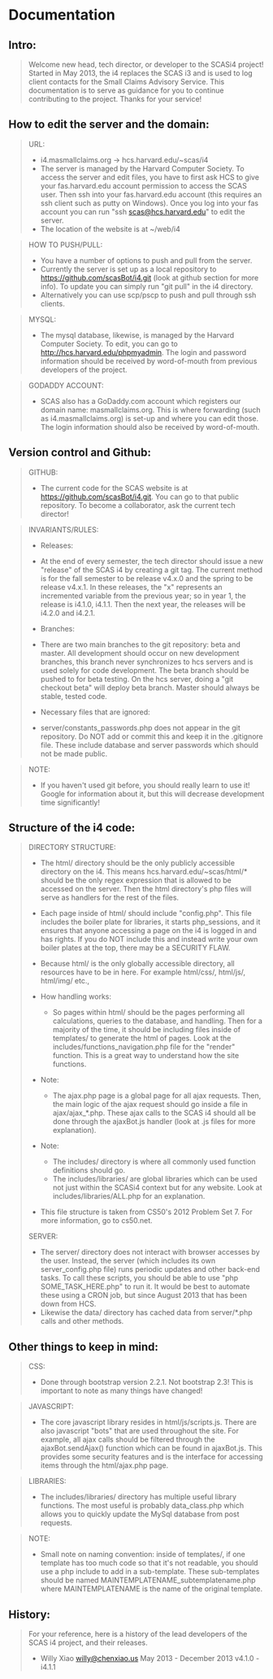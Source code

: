 Documentation
=====

Intro: 
-----
> Welcome new head, tech director, or developer to the SCASi4 project! Started in May 2013, the i4 replaces the SCAS i3 and is used to log client contacts for the Small Claims Advisory Service. 
> This documentation is to serve as guidance for you to continue contributing to the project. Thanks for your service!

How to edit the server and the domain:
-----
> URL: 
>*	i4.masmallclaims.org -> hcs.harvard.edu/~scas/i4
>*	The server is managed by the Harvard Computer Society. To access the server and edit files, you have to first ask HCS to give your fas.harvard.edu account permission to access the SCAS user. Then ssh into your fas.harvard.edu account (this requires an ssh client such as putty on Windows). Once you log into your fas account you can run "ssh scas@hcs.harvard.edu" to edit the server. 
>* The location of the website is at ~/web/i4

> HOW TO PUSH/PULL: 
>*	You have a number of options to push and pull from the server. 
>*	Currently the server is set up as a local repository to https://github.com/scasBot/i4.git (look at github section for more info). To update you can simply run "git pull" in the i4 directory. 
>*	Alternatively you can use scp/pscp to push and pull through ssh clients. 

> MYSQL: 
>*	The mysql database, likewise, is managed by the Harvard Computer Society. To edit, you can go to http://hcs.harvard.edu/phpmyadmin. The login and password information should be received by word-of-mouth from previous developers of the project.

> GODADDY ACCOUNT: 
>*	SCAS also has a GoDaddy.com account which registers our domain name: masmallclaims.org. This is where forwarding (such as i4.masmallclaims.org) is set-up and where you can edit those. The login information should also be received by word-of-mouth.

Version control and Github:
-----
> GITHUB: 
>*	The current code for the SCAS website is at https://github.com/scasBot/i4.git. You can go to that public repository. To become a collaborator, ask the current tech director!

> INVARIANTS/RULES: 
>*	Releases: 
>	+ At the end of every semester, the tech director should issue a new "release" of the SCAS i4 by creating a git tag. The current method is for the fall semester to be release v4.x.0 and the spring to be release v4.x.1. In these releases, the "x" represents an incremented variable from the previous year; so in year 1, the release is i4.1.0, i4.1.1. Then the next year, the releases will be i4.2.0 and i4.2.1. 
>*	Branches: 
>	+ There are two main branches to the git repository: beta and master. All development should occur on new development branches, this branch never synchronizes to hcs servers and is used solely for code development. The beta branch should be pushed to for beta testing. On the hcs server, doing a "git checkout beta" will deploy beta branch. Master should always be stable, tested code. 
>*	Necessary files that are ignored:
>	+ server/constants_passwords.php does not appear in the git repository. Do NOT add or commit this and keep it in the .gitignore file. These include database and server passwords which should not be made public.

> NOTE: 
>*	If you haven't used git before, you should really learn to use it! Google for information about it, but this will decrease development time significantly!

Structure of the i4 code: 
-----
> DIRECTORY STRUCTURE: 
>	+ The html/ directory should be the only publicly accessible directory on the i4. This means hcs.harvard.edu/~scas/html/* should be the only regex expression that is allowed to be accessed on the server. Then the html directory's php files will serve as handlers for the rest of the files. 
>	+ Each page inside of html/ should include "config.php". This file includes the boiler plate for libraries, it starts php_sessions, and it ensures that anyone accessing a page on the i4 is logged in and has rights. If you do NOT include this and instead write your own boiler plates at the top, there may be a SECURITY FLAW.
>	+ Because html/ is the only globally accessible directory, all resources have to be in here. For example html/css/, html/js/, html/img/ etc., 
>	
>	+ How handling works: 
>		- So pages within html/ should be the pages performing all calculations, queries to the database, and handling. Then for a majority of the time, it should be including files inside of templates/ to generate the html of pages. Look at the includes/functions_navigation.php file for the "render" function. This is a great way to understand how the site functions. 
>
>	+ Note: 
>		- The ajax.php page is a global page for all ajax requests. Then, the main logic of the ajax request should go inside a file in ajax/ajax_*.php. These ajax calls to the SCAS i4 should all be done through the ajaxBot.js handler (look at .js files for more explanation).
>
>	+ Note: 
>		- The includes/ directory is where all commonly used function definitions should go. 
>		- The includes/libraries/ are global libraries which can be used not just within the SCASi4 context but for any website. Look at includes/libraries/ALL.php for an explanation.
>
>	+ This file structure is taken from CS50's 2012 Problem Set 7. For more information, go to cs50.net. 
>	
> SERVER:
>	+ The server/ directory does not interact with browser accesses by the user. Instead, the server (which includes its own server_config.php file) runs periodic updates and other back-end tasks. To call these scripts, you should be able to use "php SOME_TASK_HERE.php" to run it. It would be best to automate these using a CRON job, but since August 2013 that has been down from HCS.
>	+ Likewise the data/ directory has cached data from server/*.php calls and other methods.
		
Other things to keep in mind: 
-----
> CSS: 
>	+ Done through bootstrap version 2.2.1. Not bootstrap 2.3! This is important to note as many things have changed!

> JAVASCRIPT: 
>	+ The core javascript library resides in html/js/scripts.js. There are also javascript "bots" that are used throughout the site. For example, all ajax calls should be filtered through the ajaxBot.sendAjax() function which can be found in ajaxBot.js. This provides some security features and is the interface for accessing items through the html/ajax.php page.
	
> LIBRARIES:
>	+ The includes/libraries/ directory has multiple useful library functions. The most useful is probably data_class.php which allows you to quickly update the MySql database from post requests.
	
> NOTE: 
>	+ Small note on naming convention: inside of templates/, if one template has too much code so that it's not readable, you should use a php include to add in a sub-template. These sub-templates should be named MAINTEMPLATENAME_subtemplatename.php where MAINTEMPLATENAME is the name of the original template.

History:  
-----
> For your reference, here is a history of the lead developers of the SCAS i4 project, and their releases.
>	+ Willy Xiao	willy@chenxiao.us	May 2013 - December 2013	v4.1.0 - i4.1.1
	
